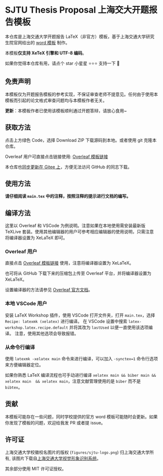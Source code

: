 # SJTU Thesis Proposal 上海交大开题报告模板

本仓库是上海交通大学开题报告 LaTeX（非官方）模板，基于上海交通大学研究生院官网给出的 [word 模板](https://www.gs.sjtu.edu.cn/xzzx/pygl) 制作。

本模板**仅支持 XeTeX 引擎和 UTF-8 编码**。

如果你觉得本仓库有用，请点个 star 小星星 :star::star::star: 支持一下 :star_struck:


## 免责声明
本模板仅为开题报告模板的参考实现，不保证审查老师不提意见。任何由于使用本模板而引起的论文格式审查问题均与本模板作者无关。

**更新**：本模板作者已使用该模板顺利通过开题答辩，请放心食用~



## 获取方法
点击上方绿色 Code，选择 Download ZIP 下载源码到本地。或者使用 git 克隆本仓库。

Overleaf 用户可直接点击链接使用: [Overleaf 模板链接](https://www.overleaf.com/latex/templates/sjtu-thesis-proposal/wpxfhqvwdbwc)

本仓库也[同步更新在 Gitee 上](https://gitee.com/unic0rn/SJTU-Thesis-Proposal)，方便无法访问 GitHub 的同志下载。

## 使用方法
**请仔细阅读 `main.tex` 中的注释，按照注释的提示进行文档的编写。**


## 编译方法 
这里以 Overleaf 和 VSCode 为例说明。注意如果在本地使用需安装最新版 TeXLive 套装。使用其他编辑器的用户可参考相应编辑器的使用说明，只需注意将编译器设置为 XeLaTeX 即可。

### Overleaf 用户
直接点击 [Overleaf 模板链接](https://www.overleaf.com/latex/templates/sjtu-thesis-proposal/wpxfhqvwdbwc) 使用，注意将编译器设置为 XeLaTeX。

也可将从 GitHub 下载下来的压缩包上传至 Overleaf 平台，并将编译器设置为 XeLaTeX。

设置编译器的方法请参见 [Overleaf 官方文档](https://www.overleaf.com/learn/how-to/Changing_compiler)。

### 本地 VSCode 用户
安装 LaTeX Workshop 插件，使用 VSCode 打开文件夹，打开 `main.tex`，选择 `Recipe: latexmk (xelatex)` 进行编译。
在 VSCode 设置中搜索 `latex-workshop.latex.recipe.default` 并将其改为 `lastUsed` 以便一直使用该选项编译。
注意，使用其他选项会导致报错。

### 从命令行编译
使用 `latexmk -xelatex main` 命令来进行编译，可以加入 `-synctex=1` 命令行选项来方便编辑器定位。

如果你熟悉 LaTeX 编译流程也可手动进行编译 `xelatex main && biber main && xelatex main  && xelatex main`，注意文献管理使用的是 `biber` 而不是 `bibtex`。


## 贡献
本模板可能存在一些问题，同时学校提供的官方 word 模板可能随时会更新。如果你发现了模板的问题，欢迎给我发 PR 或者提 issue。


## 许可证
上海交通大学校徽校名图片的版权 (`figures/sjtu-logo.png`) 归上海交通大学所有, 该图片下载自[上海交通大学视觉形象识别系统](https://vi.sjtu.edu.cn)。

其余部分使用 MIT 许可证授权。
